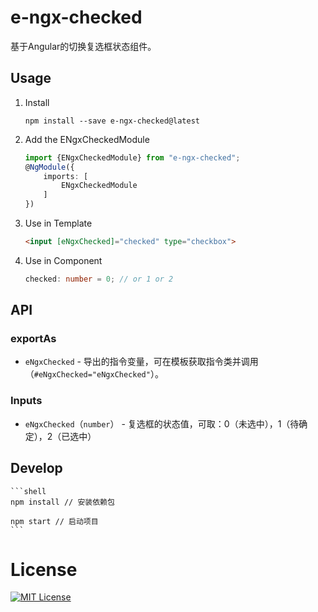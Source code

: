 # e-ngx-checked

基于Angular的切换复选框状态组件。

## Usage

1. Install

	```shell
	npm install --save e-ngx-checked@latest
	```

3. Add the ENgxCheckedModule

	```typescript
	import {ENgxCheckedModule} from "e-ngx-checked";
	@NgModule({
	    imports: [
	        ENgxCheckedModule
	    ]
	})
	```

4. Use in Template

	```html
	<input [eNgxChecked]="checked" type="checkbox">
	```

5. Use in Component

	```typescript
	checked: number = 0; // or 1 or 2
	```

## API

### exportAs

- `eNgxChecked` - 导出的指令变量，可在模板获取指令类并调用（`#eNgxChecked="eNgxChecked"`）。

### Inputs

- `eNgxChecked`（`number`） - 复选框的状态值，可取：0（未选中），1（待确定），2（已选中）

## Develop

	```shell
	npm install // 安装依赖包
	
	npm start // 启动项目
	```

# License

[![MIT License](https://img.shields.io/badge/license-MIT-blue.svg?style=flat)](/LICENSE)
